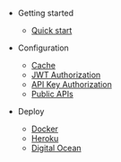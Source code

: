 - Getting started

  - [Quick start](quickstart.md)

- Configuration
  - [Cache](configuration/cache.md)
  - [JWT Authorization](configuration/jwt-authorization.md)
  - [API Key Authorization](configuration/api-key-authorization.md)
  - [Public APIs](configuration/public-apis.md)

- Deploy

  - [Docker](deploy/docker-compose.md)
  - [Heroku](deploy/heroku.md)
  - [Digital Ocean](deploy/digital-ocean.md)
